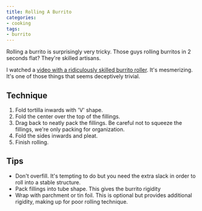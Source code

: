 ```yaml
---
title: Rolling A Burrito
categories:
- cooking
tags:
- burrito
---
```


Rolling a burrito is surprisingly very tricky.
Those guys rolling burritos in 2 seconds flat?
They're skilled artisans.

I watched a [video with a ridiculously skilled burrito roller][1].
It's mesmerizing.
It's one of those things that seems deceptively trivial.

[1]: https://www.youtube.com/watch?v=9t6F14EyQ88

## Technique

1. Fold tortilla inwards with 'V' shape.
1. Fold the center over the top of the fillings.
1. Drag back to neatly pack the fillings.
  Be careful not to squeeze the fillings, we're only packing for organization.
1. Fold the sides inwards and pleat.
1. Finish rolling.

## Tips

- Don't overfill.
  It's tempting to do but you need the extra slack in order to roll into a stable structure.
- Pack fillings into tube shape.
  This gives the burrito rigidity
- Wrap with parchment or tin foil.
  This is optional but provides additional rigidity, making up for poor rolling technique.
